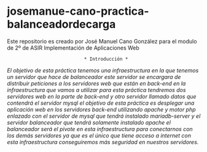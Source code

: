 # josemanue-cano-practica-balanceadordecarga
Este repositorio es creado por José Manuel Cano González para el modulo de 2º de ASIR Implementación de Aplicaciones Web


                                * Introducción *
*El objetivo de esta práctica tenemos una infraestructura en la que tenemos un servidor que hace de balanceador este servidor se encargara de distribuir peticiones a los servidores web que están en back-end en la infraestructura que vamos a utilizar para esta práctica tendremos dos servidores web en la parte de back-end y otro servidor llamado datos que contendrá el servidor mysql el objetivo de esta práctica es desplegar una aplicación web en los servidores back-end utilizando apache y motor php enlazado con el servidor de mysql que tendrá instalado mariadb-server y el servidor balanceador que tendrá solamente instalado apache el balanceador será el pivote en esta infraestructura para conectarnos con los demás servidores ya que es el único que tiene acceso a internet con esta infraestructura conseguiremos más seguridad en nuestros servidores.* 
